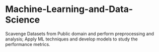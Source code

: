 # Machine-Learning-and-Data-Science
Scavenge Datasets from Public domain and perform preprocessing and analysis; Apply ML techniques and develop models to study the performance metrics.
